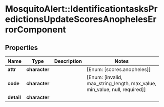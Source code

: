 # MosquitoAlert::IdentificationtasksPredictionsUpdateScoresAnophelesErrorComponent


## Properties
Name | Type | Description | Notes
------------ | ------------- | ------------- | -------------
**attr** | **character** |  | [Enum: [scores.anopheles]] 
**code** | **character** |  | [Enum: [invalid, max_string_length, max_value, min_value, null, required]] 
**detail** | **character** |  | 


